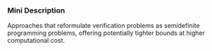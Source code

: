 ### Mini Description

Approaches that reformulate verification problems as semidefinite programming problems, offering potentially tighter bounds at higher computational cost.
